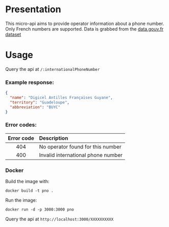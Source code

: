 # Presentation

This micro-api aims to provide operator information about a phone number. Only French numbers are supported.
Data is grabbed from the [data.gouv.fr dataset](https://www.data.gouv.fr/fr/datasets/ressources-en-numerotation-telephonique/)

# Usage

Query the api at `/:internationalPhoneNumber`

### Example response:

```json
{
  "name": "Digicel Antilles Françaises Guyane",
  "territory": "Guadeloupe",
  "abbreviation": "BUYC"
}
```

### Error codes:

| Error code | Description                        |
| :--------: | :--------------------------------- |
|    404     | No operator found for this number  |
|    400     | Invalid international phone number |

### Docker

Build the image with:

`docker build -t pno .`

Run the image:

`docker run -d -p 3000:3000 pno`

Query the api at `http://localhost:3000/XXXXXXXXXX`
